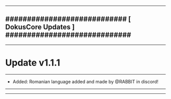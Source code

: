 --------------------------------------------------------------------------------
############################ [ DokusCore Updates ] #############################
--------------------------------------------------------------------------------
--------------------------------------------------------------------------------
# Update v1.1.1
--------------------------------------------------------------------------------
- Added: Romanian language added and made by @RABBIT in discord!
--------------------------------------------------------------------------------
--------------------------------------------------------------------------------
